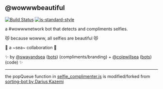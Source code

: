 @wowwwbeautiful
----------------

[![Build Status](https://secure.travis-ci.org/coleww/wowwwbeautiful.png)](http://travis-ci.org/coleww/wowwwbeautiful)
[![js-standard-style](https://img.shields.io/badge/code%20style-standard-brightgreen.svg?style=flat)](https://github.com/feross/standard)

a #wowwwnetwork bot that detects and compliments selfies.

😻 because wowww, all selfies are beautiful 😻

🌊  a ~sea~ collaboration  🌊

✨ by [@swayandsea](http://twitter.com/swayandsea) ([bots](http://sui.sexy)) (compliments/branding) + [@colewillsea](http://twitter.com/colewillsea) ([bots](https://twitter.com/colewillsea/lists/my-robots/members)) (code) ✨

-------------------------------------------------

the popQueue function in [selfie_complimenter.js]() is modified/forked from [sorting-bot by Darius Kazemi](https://github.com/dariusk/sorting-bot/blob/master/index.js)
